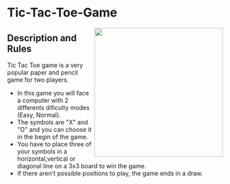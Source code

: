 # Tic-Tac-Toe-Game 

<img align="right" width="300" height="300" src="https://user-images.githubusercontent.com/68239512/133830411-16441ff3-b923-4202-8e8e-e3119c50ecd5.png">
  
  ##  Description and Rules
  Tic Tac Toe game is a very popular paper and pencil game for two players. 
  
   - In this game you will face a computer with 2 differents dificulty modes (Easy, Normal).
   - The symbols are "X" and "O" and you can choose it in the begin of the game.
   - You have to place three of your symbols in a horizontal,vertical or diagonal line on a 3x3 board to win the game.
   - If there aren't possible positions to play, the game ends in a draw.

  
